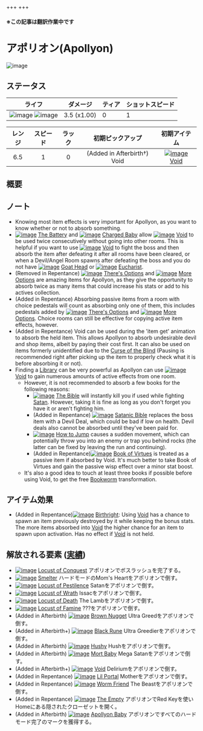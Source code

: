 +++
+++

#### ※この記事は翻訳作業中です

 # アポリオン(Apollyon)
 ![image](/image/characters/Apollyon.png) 

ステータス
-------


|ライフ|ダメージ|ティア|ショットスピード|
|:----:|---|---|---|
|![image](/image/characters/r-heart.png) ![image](/image/characters/r-heart.png)|3.5 (x1.00)|0|1|

|レンジ|スピード|ラック|初期ピックアップ|初期アイテム|
|:--:|:--:|:--:|:--:|:--:|
|6.5|1|0|(Added in Afterbirth†) Void|[![image](/image/Void.png)](/wiki/Void "Void") [Void](/wiki/Void "Void")|


概要
-------


ノート
-------

* Knowing most item effects is very important for Apollyon, as you want to know whether or not to absorb something.
* [![image](/image/The_Battery.png)](/wiki/The_Battery "The Battery") [The Battery](/wiki/The_Battery "The Battery") and [![image](/image/Charged_Baby.png)](/wiki/Charged_Baby "Charged Baby") [Charged Baby](/wiki/Charged_Baby "Charged Baby") allow [![image](/image/Void.png)](/wiki/Void "Void") [Void](/wiki/Void "Void") to be used twice consecutively without going into other rooms. This is helpful if you want to use [![image](/image/Void.png)](/wiki/Void "Void") [Void](/wiki/Void "Void") to fight the boss and then absorb the item after defeating it after all rooms have been cleared, or when a Devil/Angel Room spawns after defeating the boss and you do not have [![image](/image/Goat_Head.png)](/wiki/Goat_Head "Goat Head") [Goat Head](/wiki/Goat_Head "Goat Head") or [![image](/image/Eucharist.png)](/wiki/Eucharist "Eucharist") [Eucharist](/wiki/Eucharist "Eucharist").
* (Removed in Repentance) [![image](/image/There%27s_Options.png)](/wiki/There%27s_Options "There's Options") [There's Options](/wiki/There%27s_Options "There's Options") and [![image](/image/More_Options.png)](/wiki/More_Options "More Options") [More Options](/wiki/More_Options "More Options") are amazing items for Apollyon, as they give the opportunity to absorb twice as many items that could increase his stats or add to his actives collection.
* (Added in Repentance) Absorbing passive items from a room with choice pedestals will count as absorbing only one of them, this includes pedestals added by [![image](/image/There%27s_Options.png)](/wiki/There%27s_Options "There's Options") [There's Options](/wiki/There%27s_Options "There's Options") and [![image](/image/More_Options.png)](/wiki/More_Options "More Options") [More Options](/wiki/More_Options "More Options"). Choice rooms can still be effective for copying active item effects, however.
* (Added in Repentance) Void can be used during the 'item get' animation to absorb the held item. This allows Apollyon to absorb undesirable devil and shop items, albeit by paying their cost first. It can also be used on items formerly unidentified due to the [Curse of the Blind](/wiki/Curses "Curses") (Pausing is recommended right after picking up the item to properly check what it is before absorbing it or not).
* Finding a [Library](/wiki/Library "Library") can be very powerful as Apollyon can use [![image](/image/Void.png)](/wiki/Void "Void") [Void](/wiki/Void "Void") to gain numerous amounts of active effects from one room.
	+ However, it is not recommended to absorb a few books for the following reasons:
		- [![image](/image/The_Bible.png)](/wiki/The_Bible "The Bible") [The Bible](/wiki/The_Bible "The Bible") will instantly kill you if used while fighting [Satan](/wiki/Satan "Satan"). However, taking it is fine as long as you don't forget you have it or aren't fighting him.
		- (Added in Repentance) [![image](/image/Satanic_Bible.png)](/wiki/Satanic_Bible "Satanic Bible") [Satanic Bible](/wiki/Satanic_Bible "Satanic Bible") replaces the boss item with a Devil Deal, which could be bad if low on health. Devil deals also cannot be absorbed until they've been paid for.
		- [![image](/image/How_to_Jump.png)](/wiki/How_to_Jump "How to Jump") [How to Jump](/wiki/How_to_Jump "How to Jump") causes a sudden movement, which can potentially throw you into an enemy or trap you behind rocks (the latter can be fixed by leaving the run and continuing).
		- (Added in Repentance)[![image](/image/Book_of_Virtues.png)](/wiki/Book_of_Virtues "Book of Virtues") [Book of Virtues](/wiki/Book_of_Virtues "Book of Virtues") is treated as a passive item if absorbed by Void. It's much better to take Book of Virtues and gain the passive wisp effect over a minor stat boost.
	+ It's also a good idea to touch at least three books if possible before using Void, to get the free [Bookworm](/wiki/Bookworm "Bookworm") transformation.



アイテム効果
-------------------

* (Added in Repentance)[![image](/image/Birthright.png)](/wiki/Birthright "Birthright") [Birthright](/wiki/Birthright "Birthright"): Using [Void](/wiki/Void "Void") has a chance to spawn an item previously destroyed by it while keeping the bonus stats. The more items absorbed into [Void](/wiki/Void "Void") the higher chance for an item to spawn upon activation. Has no effect if [Void](/wiki/Void "Void") is not held.


解放される要素 ([実績](/wiki/Achievements "Achievements"))
--------------------------------------------------------------


* [![image](/image/achievements/Locust_of_Conquest.png)](/wiki/Locust_of_Conquest "Locust of Conquest") [Locust of Conquest](/wiki/Locust_of_Conquest "Locust of Conquest") アポリオンでボスラッシュを完了する。
* [![image](/image/achievements/Smelter.png)](/wiki/Smelter "Smelter") [Smelter](/wiki/Smelter "Smelter") ハードモードのMom's Heartをアポリオンで倒す。
* [![image](/image/achievements/Locust_of_Pestilence.png)](/wiki/Locust_of_Pestilence "Locust of Pestilence") [Locust of Pestilence](/wiki/Locust_of_Pestilence "Locust of Pestilence") Satanをアポリオンで倒す。
* [![image](/image/achievements/Locust_of_Wrath.png)](/wiki/Locust_of_Wrath "Locust of Wrath") [Locust of Wrath](/wiki/Locust_of_Wrath "Locust of Wrath") Issacをアポリオンで倒す。
* [![image](/image/achievements/Locust_of_Death.png)](/wiki/Locust_of_Death "Locust of Death") [Locust of Death](/wiki/Locust_of_Death "Locust of Death") The Lambをアポリオンで倒す。
* [![image](/image/achievements/Locust_of_Famine.png)](/wiki/Locust_of_Famine "Locust of Famine") [Locust of Famine](/wiki/Locust_of_Famine "Locust of Famine") ???をアポリオンで倒す。
* (Added in Afterbirth) [![image](/image/achievements/Brown_Nugget.png)](/wiki/Brown_Nugget "Brown Nugget") [Brown Nugget](/wiki/Brown_Nugget "Brown Nugget") Ultra Greedをアポリオンで倒す。
* (Added in Afterbirth+) [![image](/image/achievements/Black_Rune.png)](/wiki/Black_Rune "Black Rune") [Black Rune](/wiki/Black_Rune "Black Rune") Ultra Greedierをアポリオンで倒す。
* (Added in Afterbirth) [![image](/image/achievements/Hushy.png)](/wiki/Hushy "Hushy") [Hushy](/wiki/Hushy "Hushy") Hushをアポリオンで倒す。
* (Added in Afterbirth) [![image](/image/achievements/Mort_Baby.png)](/wiki/Mort_Baby "Mort Baby") [Mort Baby](/wiki/Mort_Baby "Mort Baby") Mega Satanをアポリオンで倒す。
* (Added in Afterbirth+) [![image](/image/achievements/Void.png)](/wiki/Void "Void") [Void](/wiki/Void "Void") Deliriumをアポリオンで倒す。
* (Added in Repentance) [![image](/image/achievements/Lil_Portal.png)](/wiki/Lil_Portal "Lil Portal") [Lil Portal](/wiki/Lil_Portal "Lil Portal") Motherをアポリオンで倒す。
* (Added in Repentance) [![image](/image/achievements/Worm_Friend.png)](/wiki/Worm_Friend "Worm Friend") [Worm Friend](/wiki/Worm_Friend "Worm Friend") The Beastをアポリオンで倒す。
* (Added in Repentance) [![image](/image/achievements/The_Empty.png)](/wiki/The_Empty "The Empty") [The Empty](/wiki/The_Empty "The Empty") アポリオンでRed Keyを使いHomeにある隠されたクローゼットを開く。
* (Added in Afterbirth) [![image](/image/achievements/Apollyon_Baby.png)](/wiki/Apollyon_Baby "Apollyon Baby") [Apollyon Baby](/wiki/Apollyon_Baby "Apollyon Baby") アポリオンですべてのハードモード完了のマークを獲得する。